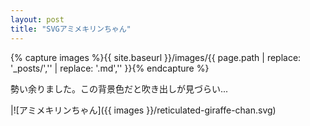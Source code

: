 ```yaml
---
layout: post
title: "SVGアミメキリンちゃん"
---
```


{% capture images %}{{ site.baseurl }}/images/{{ page.path | replace: '_posts/','' | replace: '.md','' }}{% endcapture %}

勢い余りました。この背景色だと吹き出しが見づらい...  

|![アミメキリンちゃん]({{ images }}/reticulated-giraffe-chan.svg)
